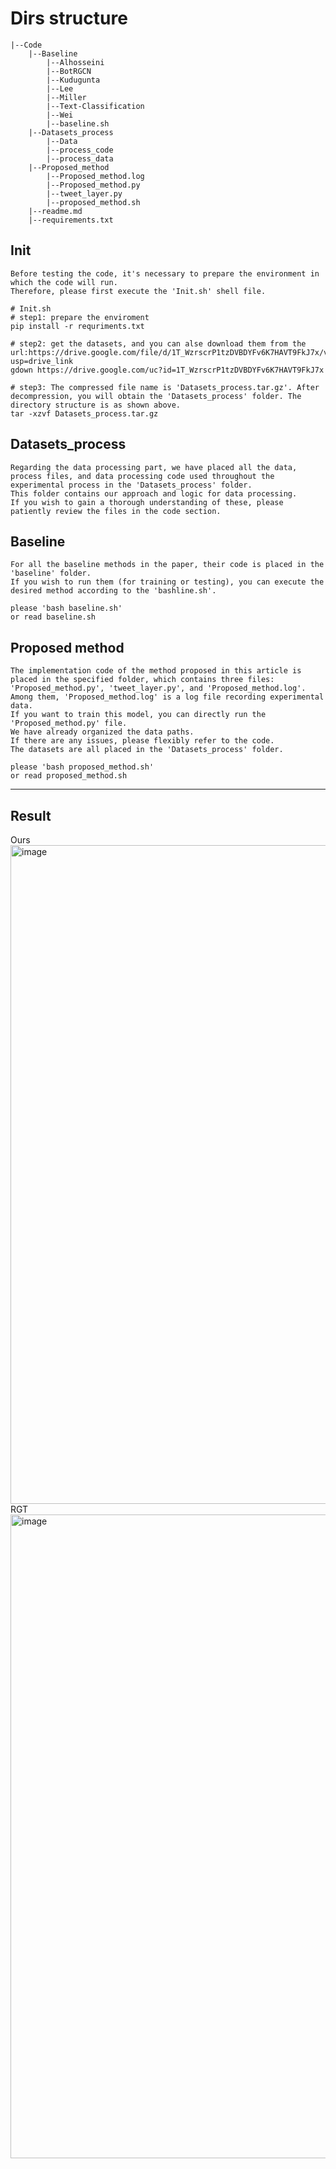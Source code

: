 # Dirs structure 
```
|--Code  
    |--Baseline   
        |--Alhosseini  
        |--BotRGCN  
        |--Kudugunta  
        |--Lee  
        |--Miller  
        |--Text-Classification    
        |--Wei  
        |--baseline.sh
    |--Datasets_process
        |--Data
        |--process_code
        |--process_data
    |--Proposed_method  
        |--Proposed_method.log
        |--Proposed_method.py
        |--tweet_layer.py
        |--proposed_method.sh
    |--readme.md
    |--requirements.txt  

```
## Init
```
Before testing the code, it's necessary to prepare the environment in which the code will run.
Therefore, please first execute the 'Init.sh' shell file.
```
```
# Init.sh
# step1: prepare the enviroment
pip install -r requriments.txt

# step2: get the datasets, and you can alse download them from the url:https://drive.google.com/file/d/1T_WzrscrP1tzDVBDYFv6K7HAVT9FkJ7x/view?usp=drive_link
gdown https://drive.google.com/uc?id=1T_WzrscrP1tzDVBDYFv6K7HAVT9FkJ7x

# step3: The compressed file name is 'Datasets_process.tar.gz'. After decompression, you will obtain the 'Datasets_process' folder. The directory structure is as shown above.
tar -xzvf Datasets_process.tar.gz
```
## Datasets_process
```
Regarding the data processing part, we have placed all the data, process files, and data processing code used throughout the experimental process in the 'Datasets_process' folder. 
This folder contains our approach and logic for data processing. 
If you wish to gain a thorough understanding of these, please patiently review the files in the code section.
```

## Baseline
```
For all the baseline methods in the paper, their code is placed in the 'baseline' folder. 
If you wish to run them (for training or testing), you can execute the desired method according to the 'bashline.sh'.

please 'bash baseline.sh'
or read baseline.sh
```

## Proposed method
```
The implementation code of the method proposed in this article is placed in the specified folder, which contains three files: 'Proposed_method.py', 'tweet_layer.py', and 'Proposed_method.log'. 
Among them, 'Proposed_method.log' is a log file recording experimental data. 
If you want to train this model, you can directly run the 'Proposed_method.py' file. 
We have already organized the data paths. 
If there are any issues, please flexibly refer to the code. 
The datasets are all placed in the 'Datasets_process' folder.

please 'bash proposed_method.sh'
or read proposed_method.sh
```
------------------------------------------------------------------------------------------------------------------------------------------------
## Result
Ours
<img width="1054" alt="image" src="https://github.com/Lufie629/Code_www/assets/153257488/7d5afa15-1cbb-4c85-bbf3-9d45af1bef33">
RGT
<img width="1030" alt="image" src="https://github.com/Lufie629/Code_www/assets/153257488/5f9d8c3c-5068-4648-9771-85553510884c">





